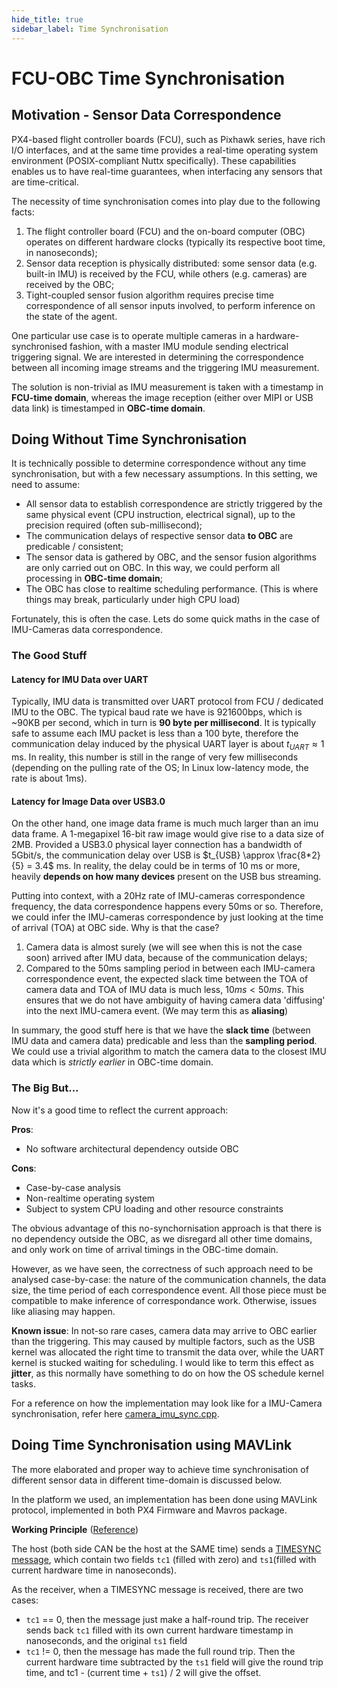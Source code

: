 ```yaml
---
hide_title: true
sidebar_label: Time Synchronisation
---
```


# FCU-OBC Time Synchronisation

## Motivation - Sensor Data Correspondence

PX4-based flight controller boards (FCU), such as Pixhawk series, have rich I/O interfaces, and at the same time provides a real-time operating system environment (POSIX-compliant Nuttx specifically). These capabilities enables us to have real-time guarantees, when interfacing any sensors that are time-critical.

The necessity of time synchronisation comes into play due to the following facts:

1. The flight controller board (FCU) and the on-board computer (OBC) operates on different hardware clocks (typically its respective boot time, in nanoseconds);
2. Sensor data reception is physically distributed: some sensor data (e.g. built-in IMU) is received by the FCU, while others (e.g. cameras) are received by the OBC;
3. Tight-coupled sensor fusion algorithm requires precise time correspondence of all sensor inputs involved, to perform inference on the state of the agent.

One particular use case is to operate multiple cameras in a hardware-synchronised fashion, with a master IMU module sending electrical triggering signal. We are interested in determining the correspondence between all incoming image streams and the triggering IMU measurement.

The solution is non-trivial as IMU measurement is taken with a timestamp in **FCU-time domain**, whereas the image reception (either over MIPI or USB data link) is timestamped in **OBC-time domain**.

## Doing Without Time Synchronisation

It is technically possible to determine correspondence without any time synchronisation, but with a few necessary assumptions. In this setting, we need to assume:

- All sensor data to establish correspondence are strictly triggered by the same physical event (CPU instruction, electrical signal), up to the precision required (often sub-millisecond);
- The communication delays of respective sensor data **to OBC** are predicable / consistent;
- The sensor data is gathered by OBC, and the sensor fusion algorithms are only carried out on OBC. In this way, we could perform all processing in **OBC-time domain**;
- The OBC has close to realtime scheduling performance. (This is where things may break, particularly under high CPU load)

Fortunately, this is often the case. Lets do some quick maths in the case of IMU-Cameras data correspondence.



### The Good Stuff

#### Latency for IMU Data over UART

Typically, IMU data is transmitted over UART protocol from FCU / dedicated IMU to the OBC. The typical baud rate we have is 921600bps, which is ~90KB per second, which in turn is **90 byte per millisecond**. It is typically safe to assume each IMU packet is less than a 100 byte, therefore the communication delay induced by the physical UART layer is about $t_{UART} \approx 1$ ms. In reality, this number is still in the range of very few milliseconds (depending on the pulling rate of the OS; In Linux low-latency mode, the rate is about 1ms).

#### Latency for Image Data over USB3.0

On the other hand, one image data frame is much much larger than an imu data frame. A 1-megapixel 16-bit raw image would give rise to a data size of 2MB. Provided a USB3.0 physical layer connection has a bandwidth of 5Gbit/s, the communication delay over USB is $t_{USB} \approx \frac{8*2}{5} = 3.4$ ms. In reality, the delay could be in terms of $10$ ms or more, heavily **depends on how many devices** present on the USB bus streaming.

Putting into context, with a 20Hz rate of IMU-cameras correspondence frequency, the data correspondence happens every 50ms or so. Therefore, we could infer the IMU-cameras correspondence by just looking at the time of arrival (TOA) at OBC side. Why is that the case?

1. Camera data is almost surely (we will see when this is not the case soon) arrived after IMU data, because of the communication delays;
2. Compared to the 50ms sampling period in between each IMU-camera correspondence event, the expected slack time between the TOA of camera data and TOA of IMU data is much less, $10ms < 50ms$. This ensures that we do not have ambiguity of having camera data 'diffusing' into the next IMU-camera event. (We may term this as **aliasing**)

In summary, the good stuff here is that we have the **slack time** (between IMU data and camera data) predicable and less than the **sampling period**. We could use a trivial algorithm to match the camera data to the closest IMU data which is *strictly earlier* in OBC-time domain.

### The Big But...

Now it's a good time to reflect the current approach:

**Pros**:

- No software architectural dependency outside OBC

**Cons**:

- Case-by-case analysis
- Non-realtime operating system
- Subject to system CPU loading and other resource constraints

The obvious advantage of this no-synchornisation approach is that there is no dependency outside the OBC, as we disregard all other time domains, and only work on time of arrival timings in the OBC-time domain.

However, as we have seen, the correctness of such approach need to be analysed case-by-case: the nature of the communication channels, the data size, the time period of each correspondence event. All those piece must be compatible to make inference of correspondance work. Otherwise, issues like aliasing may happen.

**Known issue**: In not-so rare cases, camera data may arrive to OBC earlier than the triggering. This may caused by multiple factors, such as the USB kernel was allocated the right time to transmit the data over, while the UART kernel is stucked waiting for scheduling. I would like to term this effect as **jitter**, as this normally have something to do on how the OS schedule kernel tasks.

For a reference on how the implementation may look like for a IMU-Camera synchronisation, refer here [camera_imu_sync.cpp](https://github.com/chengguizi/tiscamera_ros/blob/master/include/camera_imu_sync.hpp).

## Doing Time Synchronisation using MAVLink

 The more elaborated and proper way to achieve time synchronisation of different sensor data in different time-domain is discussed below.

In the platform we used, an implementation has been done using MAVLink protocol, implemented in both PX4 Firmware and Mavros package.

**Working Principle** ([Reference](https://github.com/mavlink/mavlink-devguide/issues/194))

The host (both side CAN be the host at the SAME time) sends a [TIMESYNC message](https://mavlink.io/en/messages/common.html#TIMESYNC), which contain two fields `tc1` (filled with zero) and `ts1`(filled with current hardware time in nanoseconds). 

As the receiver, when a TIMESYNC message is received, there are two cases:

- `tc1` == 0, then the message just make a half-round trip. The receiver sends back `tc1` filled with its own current hardware timestamp in nanoseconds, and the original `ts1` field
- `tc1` != 0, then the message has made the full round trip. Then the current hardware time subtracted by the `ts1` field will give the round trip time, and tc1 - (current time + `ts1`) / 2 will give the offset.



